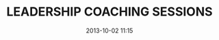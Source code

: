 ---
date: 2013-10-02 11:15
hour: 11:15 am – 12:30 pm
title: LEADERSHIP COACHING SESSIONS
child:
name: 
company: 
categories: day1
expand: 
---